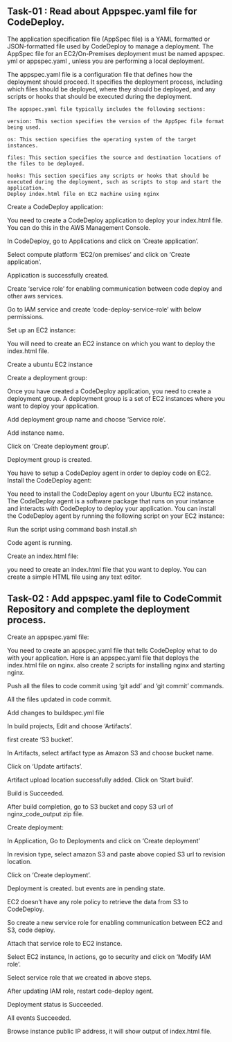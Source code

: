 ## Task-01 : Read about Appspec.yaml file for CodeDeploy.
The application specification file (AppSpec file) is a YAML formatted or JSON-formatted file used by CodeDeploy to manage a deployment. The AppSpec file for an EC2/On-Premises deployment must be named appspec. yml or appspec.yaml , unless you are performing a local deployment.

The appspec.yaml file is a configuration file that defines how the deployment should proceed. It specifies the deployment process, including which files should be deployed, where they should be deployed, and any scripts or hooks that should be executed during the deployment.
```
The appspec.yaml file typically includes the following sections:

version: This section specifies the version of the AppSpec file format being used.

os: This section specifies the operating system of the target instances.

files: This section specifies the source and destination locations of the files to be deployed.

hooks: This section specifies any scripts or hooks that should be executed during the deployment, such as scripts to stop and start the application.
Deploy index.html file on EC2 machine using nginx
```
Create a CodeDeploy application:

You need to create a CodeDeploy application to deploy your index.html file. You can do this in the AWS Management Console.

In CodeDeploy, go to Applications and click on ‘Create application’.


Select compute platform ‘EC2/on premises’ and click on ‘Create application’.


Application is successfully created.


Create ‘service role’ for enabling communication between code deploy and other aws services.

Go to IAM service and create ‘code-deploy-service-role’ with below permissions.


Set up an EC2 instance:

You will need to create an EC2 instance on which you want to deploy the index.html file.

Create a ubuntu EC2 instance


Create a deployment group:

Once you have created a CodeDeploy application, you need to create a deployment group. A deployment group is a set of EC2 instances where you want to deploy your application.


Add deployment group name and choose ‘Service role’.



Add instance name.



Click on ‘Create deployment group’.


Deployment group is created.


You have to setup a CodeDeploy agent in order to deploy code on EC2.
Install the CodeDeploy agent:

You need to install the CodeDeploy agent on your Ubuntu EC2 instance. The CodeDeploy agent is a software package that runs on your instance and interacts with CodeDeploy to deploy your application. You can install the CodeDeploy agent by running the following script on your EC2 instance:


Run the script using command bash install.sh


Code agent is running.


Create an index.html file:

you need to create an index.html file that you want to deploy. You can create a simple HTML file using any text editor.


## Task-02 : Add appspec.yaml file to CodeCommit Repository and complete the deployment process.
Create an appspec.yaml file:

You need to create an appspec.yaml file that tells CodeDeploy what to do with your application. Here is an appspec.yaml file that deploys the index.html file on nginx. also create 2 scripts for installing nginx and starting nginx.


Push all the files to code commit using ‘git add’ and ‘git commit’ commands.


All the files updated in code commit.


Add changes to buildspec.yml file


In build projects, Edit and choose ‘Artifacts’.


first create ‘S3 bucket’.


In Artifacts, select artifact type as Amazon S3 and choose bucket name.


Click on ‘Update artifacts’.


Artifact upload location successfully added. Click on ‘Start build’.


Build is Succeeded.


After build completion, go to S3 bucket and copy S3 url of nginx_code_output zip file.


Create deployment:

In Application, Go to Deployments and click on ‘Create deployment’


In revision type, select amazon S3 and paste above copied S3 url to revision location.


Click on ‘Create deployment’.


Deployment is created. but events are in pending state.


EC2 doesn’t have any role policy to retrieve the data from S3 to CodeDeploy.

So create a new service role for enabling communication between EC2 and S3, code deploy.


Attach that service role to EC2 instance.

Select EC2 instance, In actions, go to security and click on ‘Modify IAM role’.


Select service role that we created in above steps.


After updating IAM role, restart code-deploy agent.


Deployment status is Succeeded.


All events Succeeded.


Browse instance public IP address, it will show output of index.html file.



